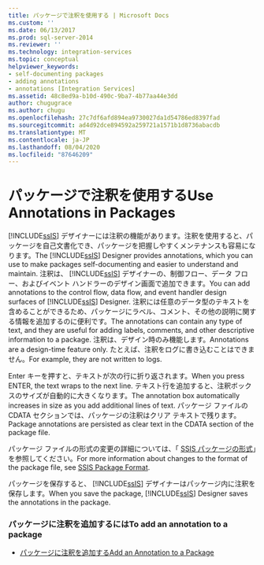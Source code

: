 ```yaml
---
title: パッケージで注釈を使用する | Microsoft Docs
ms.custom: ''
ms.date: 06/13/2017
ms.prod: sql-server-2014
ms.reviewer: ''
ms.technology: integration-services
ms.topic: conceptual
helpviewer_keywords:
- self-documenting packages
- adding annotations
- annotations [Integration Services]
ms.assetid: 48c8ed9a-b10d-490c-9ba7-4b77aa44e3dd
author: chugugrace
ms.author: chugu
ms.openlocfilehash: 27c7df6afd894ea9730027da1d54786ed8397fad
ms.sourcegitcommit: ad4d92dce894592a259721a1571b1d8736abacdb
ms.translationtype: MT
ms.contentlocale: ja-JP
ms.lasthandoff: 08/04/2020
ms.locfileid: "87646209"
---
```

# <a name="use-annotations-in-packages"></a><span data-ttu-id="9fbea-102">パッケージで注釈を使用する</span><span class="sxs-lookup"><span data-stu-id="9fbea-102">Use Annotations in Packages</span></span>
  <span data-ttu-id="9fbea-103">[!INCLUDE[ssIS](../includes/ssis-md.md)] デザイナーには注釈の機能があります。注釈を使用すると、パッケージを自己文書化でき、パッケージを把握しやすくメンテナンスも容易になります。</span><span class="sxs-lookup"><span data-stu-id="9fbea-103">The [!INCLUDE[ssIS](../includes/ssis-md.md)] Designer provides annotations, which you can use to make packages self-documenting and easier to understand and maintain.</span></span> <span data-ttu-id="9fbea-104">注釈は、 [!INCLUDE[ssIS](../includes/ssis-md.md)] デザイナーの、制御フロー、データ フロー、およびイベント ハンドラーのデザイン画面で追加できます。</span><span class="sxs-lookup"><span data-stu-id="9fbea-104">You can add annotations to the control flow, data flow, and event handler design surfaces of [!INCLUDE[ssIS](../includes/ssis-md.md)] Designer.</span></span> <span data-ttu-id="9fbea-105">注釈には任意のデータ型のテキストを含めることができるため、パッケージにラベル、コメント、その他の説明に関する情報を追加するのに便利です。</span><span class="sxs-lookup"><span data-stu-id="9fbea-105">The annotations can contain any type of text, and they are useful for adding labels, comments, and other descriptive information to a package.</span></span> <span data-ttu-id="9fbea-106">注釈は、デザイン時のみ機能します。</span><span class="sxs-lookup"><span data-stu-id="9fbea-106">Annotations are a design-time feature only.</span></span> <span data-ttu-id="9fbea-107">たとえば、注釈をログに書き込むことはできません。</span><span class="sxs-lookup"><span data-stu-id="9fbea-107">For example, they are not written to logs.</span></span>  
  
 <span data-ttu-id="9fbea-108">Enter キーを押すと、テキストが次の行に折り返されます。</span><span class="sxs-lookup"><span data-stu-id="9fbea-108">When you press ENTER, the text wraps to the next line.</span></span> <span data-ttu-id="9fbea-109">テキスト行を追加すると、注釈ボックスのサイズが自動的に大きくなります。</span><span class="sxs-lookup"><span data-stu-id="9fbea-109">The annotation box automatically increases in size as you add additional lines of text.</span></span> <span data-ttu-id="9fbea-110">パッケージ ファイルの CDATA セクションでは、パッケージの注釈はクリア テキストで残ります。</span><span class="sxs-lookup"><span data-stu-id="9fbea-110">Package annotations are persisted as clear text in the CDATA section of the package file.</span></span>  
  
 <span data-ttu-id="9fbea-111">パッケージ ファイルの形式の変更の詳細については、「 [SSIS パッケージの形式](../../2014/integration-services/ssis-package-format.md)」を参照してください。</span><span class="sxs-lookup"><span data-stu-id="9fbea-111">For more information about changes to the format of the package file, see [SSIS Package Format](../../2014/integration-services/ssis-package-format.md).</span></span>  
  
 <span data-ttu-id="9fbea-112">パッケージを保存すると、 [!INCLUDE[ssIS](../includes/ssis-md.md)] デザイナーはパッケージ内に注釈を保存します。</span><span class="sxs-lookup"><span data-stu-id="9fbea-112">When you save the package, [!INCLUDE[ssIS](../includes/ssis-md.md)] Designer saves the annotations in the package.</span></span>  
  
### <a name="to-add-an-annotation-to-a-package"></a><span data-ttu-id="9fbea-113">パッケージに注釈を追加するには</span><span class="sxs-lookup"><span data-stu-id="9fbea-113">To add an annotation to a package</span></span>  
  
-   [<span data-ttu-id="9fbea-114">パッケージに注釈を追加する</span><span class="sxs-lookup"><span data-stu-id="9fbea-114">Add an Annotation to a Package</span></span>](../../2014/integration-services/add-an-annotation-to-a-package.md)  
  
  
